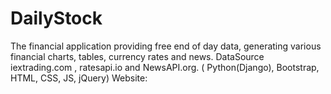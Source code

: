 # DailyStock
The financial application providing free end of day data, generating various financial charts, tables, currency rates and news. DataSource iextrading.com , ratesapi.io and NewsAPI.org.  ( Python(Django), Bootstrap, HTML, CSS, JS, jQuery) Website: 

